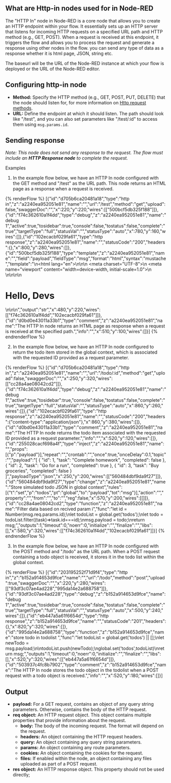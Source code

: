 ## What are Http-in nodes used for in Node-RED

The "HTTP In" node in Node-RED is a core node that allows you to create an HTTP endpoint within your flow. It essentially sets up an HTTP server that listens for incoming HTTP requests on a specified URL path and HTTP method (e.g., GET, POST). When a request is received at this endpoint, it triggers the flow and allows you to process the request and generate a response using other nodes in the flow. you can send any type of data as a response whether it is html page, JSON, string etc.

The baseurl will be the URL of the Node-RED instance at which your flow is deployed or the URL of the Node-RED editor.

## Configuring http-in node

- **Method:** Specify the HTTP method (e.g., GET, POST, PUT, DELETE) that the node should listen for, for more information on [Http request methods](https://devdoc.net/web/developer.mozilla.org/en-US/docs/Web/HTTP/Methods.html).
- **URL:** Define the endpoint at which it should listen. The path should look like "/test", and you can also set parameters like "/test/:id" to access them using `msg.params.id`.

## Sending response

*Note: This node does not send any response to the request. The flow must include an **HTTP Response node** to complete the request.*

Examples

1. In the example flow below, we have an HTTP In node configured with the GET method and "/test" as the URL path. This node returns an HTML page as a response when a request is received.

{% renderFlow %}
[{"id":"d705b6ca20481a18","type":"http in","z":"a2240ea952051e81","name":"","url":"/test","method":"get","upload":false,"swaggerDoc":"","x":220,"y":220,"wires":[["500bcf5db325f188"]]},{"id":"f74c362610a1f4dd","type":"debug","z":"a2240ea952051e81","name":"debug 1","active":true,"tosidebar":true,"console":false,"tostatus":false,"complete":"true","targetType":"full","statusVal":"","statusType":"auto","x":780,"y":160,"wires":[]},{"id":"102ecacbf029fa61","type":"http response","z":"a2240ea952051e81","name":"","statusCode":"200","headers":{},"x":800,"y":280,"wires":[]},{"id":"500bcf5db325f188","type":"template","z":"a2240ea952051e81","name":"","field":"payload","fieldType":"msg","format":"html","syntax":"mustache","template":"<!DOCTYPE html>\n<html lang=\"en\">\n\n<head>\n    <meta charset=\"UTF-8\">\n    <meta name=\"viewport\" content=\"width=device-width, initial-scale=1.0\">\n    <title>Devs page</title>\n</head>\n\n<body>\n    <h1>Hello, Devs</h1>\n</body>\n\n</html>","output":"str","x":480,"y":220,"wires":[["f74c362610a1f4dd","102ecacbf029fa61"]]},{"id":"d0bd0e43011a33b1","type":"comment","z":"a2240ea952051e81","name":"The HTTP In node returns an HTML page as response when a request is received at the specified path.","info":"","x":510,"y":100,"wires":[]}]
{% endrenderFlow %}


2. In the example flow below, we have an HTTP In node configured to return the todo item stored in the global context, which is associated with the requested ID provided as a request parameter.

{% renderFlow %}
[{"id":"d705b6ca20481a18","type":"http in","z":"a2240ea952051e81","name":"","url":"/todo/:id","method":"get","upload":false,"swaggerDoc":"","x":250,"y":320,"wires":[["cc28a4ae08042cd2"]]},{"id":"f74c362610a1f4dd","type":"debug","z":"a2240ea952051e81","name":"debug 1","active":true,"tosidebar":true,"console":false,"tostatus":false,"complete":"true","targetType":"full","statusVal":"","statusType":"auto","x":860,"y":260,"wires":[]},{"id":"102ecacbf029fa61","type":"http response","z":"a2240ea952051e81","name":"","statusCode":"200","headers":{"content-type":"application/json"},"x":860,"y":380,"wires":[]},{"id":"d0bd0e43011a33b1","type":"comment","z":"a2240ea952051e81","name":"The HTTP In node returns the todo item associated with the requested ID provided as a request parameter.","info":"","x":520,"y":120,"wires":[]},{"id":"255028cacf698a4f","type":"inject","z":"a2240ea952051e81","name":"","props":[{"p":"payload"}],"repeat":"","crontab":"","once":true,"onceDelay":0.1,"topic":"","payload":"[   {     \"id\": 1,     \"task\": \"Complete homework\",     \"completed\": false   },   {     \"id\": 2,     \"task\": \"Go for a run\",     \"completed\": true   },   {     \"id\": 3,     \"task\": \"Buy groceries\",     \"completed\": false   } ]","payloadType":"json","x":250,"y":200,"wires":[["560484dbf9da9f27"]]},{"id":"560484dbf9da9f27","type":"change","z":"a2240ea952051e81","name":"Store simulated todo JSON  in global context","rules":[{"t":"set","p":"todos","pt":"global","to":"payload","tot":"msg"}],"action":"","property":"","from":"","to":"","reg":false,"x":570,"y":200,"wires":[[]]},{"id":"cc28a4ae08042cd2","type":"function","z":"a2240ea952051e81","name":"Filter data based on recived param i","func":"let id = Number(msg.req.params.id);\nlet todoList = global.get('todos');\nlet todo = todoList.filter((task)=>task.id===id);\nmsg.payload = todo;\nreturn msg;","outputs":1,"timeout":0,"noerr":0,"initialize":"","finalize":"","libs":[],"x":580,"y":320,"wires":[["f74c362610a1f4dd","102ecacbf029fa61"]]}]
{% endrenderFlow %}

3. In the example flow below, we have an HTTP In node configured with the POST method and "/todo" as the URL path. When a POST request containing a todo object is received, it stores it in the todo list within the global context.

{% renderFlow %}
[{"id":"203195252f71d9f4","type":"http in","z":"b152a914653d9fce","name":"","url":"/todo","method":"post","upload":true,"swaggerDoc":"","x":220,"y":280,"wires":[["93df3c07ae4ad228","995da14e2a688758"]]},{"id":"93df3c07ae4ad228","type":"debug","z":"b152a914653d9fce","name":"debug 1","active":true,"tosidebar":true,"console":false,"tostatus":false,"complete":"true","targetType":"full","statusVal":"","statusType":"auto","x":500,"y":240,"wires":[]},{"id":"eb447a5a61f6654d","type":"http response","z":"b152a914653d9fce","name":"","statusCode":"201","headers":{},"x":820,"y":320,"wires":[]},{"id":"995da14e2a688758","type":"function","z":"b152a914653d9fce","name":"store todo in todolist ","func":"let todoList = global.get('todos') || [];\nlet newTodo = msg.payload;\n\ntodoList.push(newTodo);\nglobal.set('todos',todoList)\nreturn msg;","outputs":1,"timeout":0,"noerr":0,"initialize":"","finalize":"","libs":[],"x":520,"y":320,"wires":[["eb447a5a61f6654d"]]},{"id":"503937c4fc8b7902","type":"comment","z":"b152a914653d9fce","name":"The HTTP In node stores the todo object in the todolist when a POST request with a todo object is received.","info":"","x":520,"y":180,"wires":[]}]

## Output 

- **payload:**
  For a GET request, contains an object of any query string parameters. Otherwise, contains the body of the HTTP request.
- **req object:**
  An HTTP request object. This object contains multiple properties that provide information about the request.
  - **body:** The body of the incoming request. The format will depend on the request.
  - **headers:** An object containing the HTTP request headers.
  - **query:** An object containing any query string parameters.
  - **params:** An object containing any route parameters.
  - **cookies:** An object containing the cookies for the request.
  - **files:** If enabled within the node, an object containing any files uploaded as part of a POST request.
- **res object:** An HTTP response object. This property should not be used directly;



